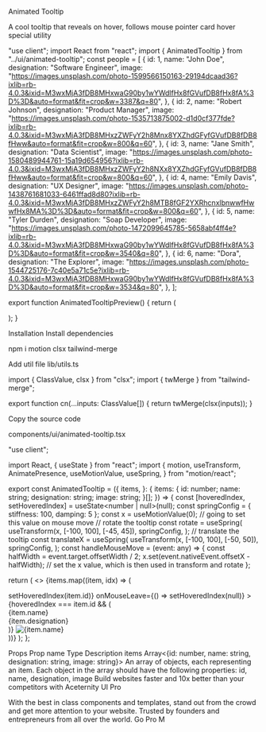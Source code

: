 Animated Tooltip

A cool tooltip that reveals on hover, follows mouse pointer
card
hover
special
utility

"use client";
import React from "react";
import { AnimatedTooltip } from "../ui/animated-tooltip";
const people = [
{
id: 1,
name: "John Doe",
designation: "Software Engineer",
image:
"https://images.unsplash.com/photo-1599566150163-29194dcaad36?ixlib=rb-4.0.3&ixid=M3wxMjA3fDB8MHxwaG90by1wYWdlfHx8fGVufDB8fHx8fA%3D%3D&auto=format&fit=crop&w=3387&q=80",
},
{
id: 2,
name: "Robert Johnson",
designation: "Product Manager",
image:
"https://images.unsplash.com/photo-1535713875002-d1d0cf377fde?ixlib=rb-4.0.3&ixid=M3wxMjA3fDB8MHxzZWFyY2h8Mnx8YXZhdGFyfGVufDB8fDB8fHww&auto=format&fit=crop&w=800&q=60",
},
{
id: 3,
name: "Jane Smith",
designation: "Data Scientist",
image:
"https://images.unsplash.com/photo-1580489944761-15a19d654956?ixlib=rb-4.0.3&ixid=M3wxMjA3fDB8MHxzZWFyY2h8NXx8YXZhdGFyfGVufDB8fDB8fHww&auto=format&fit=crop&w=800&q=60",
},
{
id: 4,
name: "Emily Davis",
designation: "UX Designer",
image:
"https://images.unsplash.com/photo-1438761681033-6461ffad8d80?ixlib=rb-4.0.3&ixid=M3wxMjA3fDB8MHxzZWFyY2h8MTB8fGF2YXRhcnxlbnwwfHwwfHx8MA%3D%3D&auto=format&fit=crop&w=800&q=60",
},
{
id: 5,
name: "Tyler Durden",
designation: "Soap Developer",
image:
"https://images.unsplash.com/photo-1472099645785-5658abf4ff4e?ixlib=rb-4.0.3&ixid=M3wxMjA3fDB8MHxwaG90by1wYWdlfHx8fGVufDB8fHx8fA%3D%3D&auto=format&fit=crop&w=3540&q=80",
},
{
id: 6,
name: "Dora",
designation: "The Explorer",
image:
"https://images.unsplash.com/photo-1544725176-7c40e5a71c5e?ixlib=rb-4.0.3&ixid=M3wxMjA3fDB8MHxwaG90by1wYWdlfHx8fGVufDB8fHx8fA%3D%3D&auto=format&fit=crop&w=3534&q=80",
},
];

export function AnimatedTooltipPreview() {
return (
<div className="flex flex-row items-center justify-center mb-10 w-full">
<AnimatedTooltip items={people} />
</div>
);
}

Installation
Install dependencies

npm i motion clsx tailwind-merge

Add util file
lib/utils.ts

import { ClassValue, clsx } from "clsx";
import { twMerge } from "tailwind-merge";

export function cn(...inputs: ClassValue[]) {
return twMerge(clsx(inputs));
}

Copy the source code

components/ui/animated-tooltip.tsx

"use client";

import React, { useState } from "react";
import {
motion,
useTransform,
AnimatePresence,
useMotionValue,
useSpring,
} from "motion/react";

export const AnimatedTooltip = ({
items,
}: {
items: {
id: number;
name: string;
designation: string;
image: string;
}[];
}) => {
const [hoveredIndex, setHoveredIndex] = useState<number | null>(null);
const springConfig = { stiffness: 100, damping: 5 };
const x = useMotionValue(0); // going to set this value on mouse move
// rotate the tooltip
const rotate = useSpring(
useTransform(x, [-100, 100], [-45, 45]),
springConfig,
);
// translate the tooltip
const translateX = useSpring(
useTransform(x, [-100, 100], [-50, 50]),
springConfig,
);
const handleMouseMove = (event: any) => {
const halfWidth = event.target.offsetWidth / 2;
x.set(event.nativeEvent.offsetX - halfWidth); // set the x value, which is then used in transform and rotate
};

return (
<>
{items.map((item, idx) => (
<div
className="group relative -mr-4"
key={item.name}
onMouseEnter={() => setHoveredIndex(item.id)}
onMouseLeave={() => setHoveredIndex(null)} >
<AnimatePresence mode="popLayout">
{hoveredIndex === item.id && (
<motion.div
initial={{ opacity: 0, y: 20, scale: 0.6 }}
animate={{
                  opacity: 1,
                  y: 0,
                  scale: 1,
                  transition: {
                    type: "spring",
                    stiffness: 260,
                    damping: 10,
                  },
                }}
exit={{ opacity: 0, y: 20, scale: 0.6 }}
style={{
                  translateX: translateX,
                  rotate: rotate,
                  whiteSpace: "nowrap",
                }}
className="absolute -top-16 left-1/2 z-50 flex -translate-x-1/2 flex-col items-center justify-center rounded-md bg-black px-4 py-2 text-xs shadow-xl" >
<div className="absolute inset-x-10 -bottom-px z-30 h-px w-[20%] bg-gradient-to-r from-transparent via-emerald-500 to-transparent" />
<div className="absolute -bottom-px left-10 z-30 h-px w-[40%] bg-gradient-to-r from-transparent via-sky-500 to-transparent" />
<div className="relative z-30 text-base font-bold text-white">
{item.name}
</div>
<div className="text-xs text-white">{item.designation}</div>
</motion.div>
)}
</AnimatePresence>
<img
            onMouseMove={handleMouseMove}
            height={100}
            width={100}
            src={item.image}
            alt={item.name}
            className="relative !m-0 h-14 w-14 rounded-full border-2 border-white object-cover object-top !p-0 transition duration-500 group-hover:z-30 group-hover:scale-105"
          />
</div>
))}
</>
);
};

Props
Prop name Type Description
items Array<{id: number, name: string, designation: string, image: string}> An array of objects, each representing an item. Each object in the array should have the following properties: id, name, designation, image
Build websites faster and 10x better than your competitors with Aceternity UI Pro

With the best in class components and templates, stand out from the crowd and get more attention to your website. Trusted by founders and entrepreneurs from all over the world.
Go Pro
M
